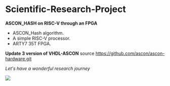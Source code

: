 # Scientific-Research-Project
**ASCON_HASH on RISC-V through an FPGA**
- ASCON_Hash algorithm.
- A simple RISC-V processor.
- ARTY7 35T FPGA.

**Update 3 version of VHDL-ASCON** source https://github.com/ascon/ascon-hardware.git

*Let's have a wonderful research journey*

<img src="https://i.pinimg.com/564x/67/3f/ee/673fee45741507ce4ebfc32b596dee9b.jpg">
